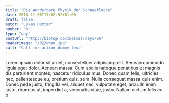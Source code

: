 ```yaml
---
title: "Die Wunderbare Physik der Schneeflocke"
date: 2018-11-06T17:02:52+01:00
draft: false
autor: "Lukas Hutter"
number: "6"
type: "day"
postUrl: "http://biotop.co/xmascal/days/06"
headerimage: "/02/wham.jpg"
call: "Call for action dummy text"
---
```

Lorem ipsum dolor sit amet, consectetuer adipiscing elit. Aenean commodo ligula eget dolor. Aenean massa. Cum sociis natoque penatibus et magnis dis parturient montes, nascetur ridiculus mus. Donec quam felis, ultricies nec, pellentesque eu, pretium quis, sem. Nulla consequat massa quis enim. Donec pede justo, fringilla vel, aliquet nec, vulputate eget, arcu. In enim justo, rhoncus ut, imperdiet a, venenatis vitae, justo. Nullam dictum felis eu p
